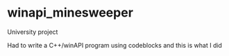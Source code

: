 # winapi_minesweeper
University project

Had to write a C++/winAPI program using codeblocks and this is what I did
